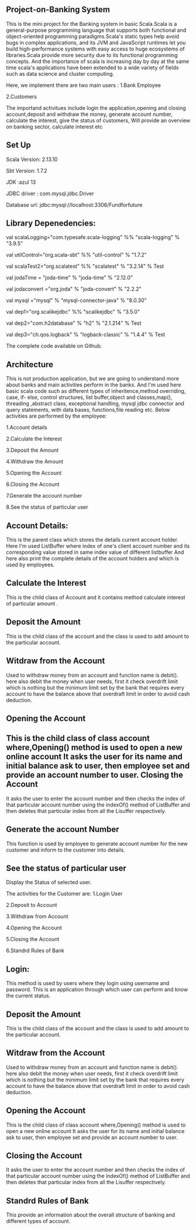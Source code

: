  Project-on-Banking System
 --------------------------
 
This is the mini project for the Banking system in basic Scala.Scala is a general-purpose programming language that supports both functional and object-oriented programming paradigms.Scala's static types help avoid bugs in complex applications, and its JVM and JavaScript runtimes let you build high-performance systems with easy access to huge ecosystems of libraries.Scala provide more security due to its functional programming concepts. And the importance of scala is increasing day by day at the same time scala's applications have been extended to a wide variety of fields such as data science and cluster computing.

Here, we implement there are two main users :
1.Bank Employee

2.Customers

The importand activitues include login the application,opening and closing account,deposit and withdraw the money, generate account number, calculate the interest, give the status of customers, Will provide an overview on banking sector, calculate interest etc


Set Up
-------
Scala Version: 2.13.10

Sbt Version: 1.7.2

JDK :azul 13

JDBC driver : com.mysql.jdbc.Driver

Database url: jdbc:mysql://localhost:3306/Fundforfuture

Library Depenedencies:
----------------------
val scalaLogging="com.typesafe.scala-logging" %% "scala-logging" % "3.9.5"

val utilControl="org.scala-sbt" %% "util-control" % "1.7.2"

val scalaTest2="org.scalatest" %% "scalatest" % "3.2.14" % Test

val jodaTime = "joda-time" % "joda-time" % "2.12.0"

val jodaconvert ="org.joda" % "joda-convert" % "2.2.2"

val mysql ="mysql" % "mysql-connector-java" % "8.0.30"

val dep1="org.scalikejdbc" %% "scalikejdbc" % "3.5.0"

val dep2="com.h2database" % "h2" % "2.1.214" % Test

val dep3="ch.qos.logback" % "logback-classic" % "1.4.4" % Test


The complete code available on Github.

Architecture
------------
This is not production application, but we are going to understand more about banks and main activities perform in the banks.
And I'm used here basic scala code such as different types of inheritence,method overriding, case, if- else, control structures,
list buffer,object and classes,map(), threading ,abstract class, exceptional handling, mysql jdbc connector and query statements,
with data bases, functions,file reading etc.
Below activities are performed by the employee:

1.Account details

2.Calculate the Interest

3.Deposit the Amount 

4.Withdraw the Amount 

5.Opening the Account 

6.Closing the Account

7.Generate the account number

8.See the status of particular user



Account Details:
----------------
This is the parent class which stores the details current account holder.
Here I'm used ListBuffer where index of one's client account number and its corresponding
value stored in same index value of different listbuffer And here also print the complete details of the account holders and which is used by employees.

Calculate the Interest
--------------------
 This is the child class of Account and it contains method calculate interest of particular amount .   
 
 Deposit the Amount
 ------------------
 This is the child class of the account and the class is used to add amount to the particular account.
 
 Witdraw  from the Account
 ------------------
 Used to withdraw money from an account and function name is debit(). here also debit the money when user needs, first it
 check overdrift limit which is nothing but the minimum limit set by the bank that requires
 every account to have the balance above that overdraft limit in order to avoid cash deduction.
 
 Opening the Account
 -------------------
 This is the child class of class account where,Opening() method is used to open a new online account
 It asks the user for its name and  initial balance ask to user, then employee set and provide an account number to user.
 Closing the Account
 -------------------
  It asks the user to enter the account number and then checks the index of that particular
  account number using the indexOf() method of ListBuffer and then deletes that particular index
  from all the Lisuffer respectively.
 
 Generate the account Number
 ---------------------------
 This function is used by employee to generate account number for the new customer and inform to the customer into details.
 
 See the status of particular user
------------------------------------
Display the Status of selected user.

The activities for the Customer are:
1.Login User

2.Deposit to Account 

3.Withdraw from Account

4.Opening the Account 

5.Closing the Account

6.Standrd Rules of Bank

Login:
------
This method is used by users where they login using username and password. This is an application through which user can perform and know the current status.

 Deposit the Amount
 ------------------
 This is the child class of the account and the class is used to add amount to the particular account.
 
 
 Witdraw  from the Account
 ------------------
 Used to withdraw money from an account and function name is debit(). here also debit the money when user needs, first it
 check overdrift limit which is nothing but the minimum limit set by the bank that requires
 every account to have the balance above that overdraft limit in order to avoid cash deduction.
 
  Opening the Account
 -------------------
 This is the child class of class account where,Opening() method is used to open a new online account
 It asks the user for its name and  initial balance ask to user, then employee set and provide an account number to user.
 
 Closing the Account
 -------------------
  It asks the user to enter the account number and then checks the index of that particular
  account number using the indexOf() method of ListBuffer and then deletes that particular index
  from all the Lisuffer respectively.
  
  Standrd Rules of Bank
  ---------------------
  
This provide an information about the overall structure of banking and different types of account.
